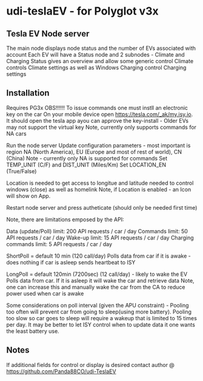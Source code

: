 # udi-teslaEV  -  for Polyglot v3x 
## Tesla EV Node server
The main node displays node status and the number of EVs associated with account
Each EV will have a Status node and 2 subnodes - Climate and Charging
Status gives an overview and allow some generic control
Climate controls Climate settings as well as Windows
Charging control Charging settings 


## Installation
Requires PG3x
OBS!!!!!! 
To issue commands one must instll an electronic key on the car
On your mobile device open  https://tesla.com/_ak/my.isy.io. It should open the tesla app ayou can approve the key-install - Older EVs may not support the virtual key
Note, currently only supports commands for NA cars
 
Run the node server 
Update configuration parameters - most important is region NA (North America), EU (Europe and most of rest of world), CN (China)
Note - currently only NA is supported for commands
Set TEMP_UNIT (C/F) and DIST_UNIT (Miles/Km) 
Set LOCATION_EN (True/False)

Location is needed to get access to longitue and latitude needed to control windows (close) as well as homelink 
Note, if Location is enabled - an Icon will show on App.

Restart node server and press autheticate (should only be needed first time)

Note, there are limitations emposed by the API:

Data (update/Poll) limit:   200 API requests / car / day
Commands limit:	            50 API requests / car / day
Wake-up limit:        	    15 API requests / car / day
Charging commands limit:    5 API requests / car / day

ShortPoll = default 10 min (120 call/day)
    Polls data from car if it is awake - does nothing if car is asleep
    sends heartbeat to ISY

LongPoll = default 120min (7200sec) (12 call/day) - likely to wake the EV
    Polls data from car. If it is asleep it will wake the car and retrieve data
    Note, one can increase this and manually wake the car from the CA to reduce power used when car is awake 

Some considerations on poll interval (given the APU constraint) - Pooling too often will prevent car from going to sleep(using more battery).  Pooling too slow so car goes to sleep will require a wakeup that is limited to 15 times per day.  It may be better to let ISY control when to update data it one wants the least battery use. 

## Notes 
If additional fields for control or display is desired contact author @ https://github.com/Panda88CO/udi-TeslaEV

